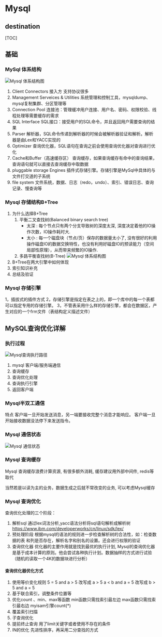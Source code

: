 # Mysql

## destination

[TOC]

## 基础

### MySql 体系结构

![Mysql 体系结构图](https://gitee.com/cpfree/picture-warehouse/raw/master/pic/20210616094230.jpg)

1. Client Connectors
   接入方 支持协议很多
2. Management Serveices & Utilities
   系统管理和控制工具，mysqldump、 mysql复制集群、分区管理等
3. Connection Pool
   连接池：管理缓冲用户连接、用户名、密码、权限校验、线程处理等需要缓存的需求
4. SQL Interface
   SQL接口：接受用户的SQL命令，并且返回用户需要查询的结果
5. Parser
   解析器，SQL命令传递到解析器的时候会被解析器验证和解析。解析器是由Lex和YACC实现的
6. Optimizer
   查询优化器，SQL语句在查询之前会使用查询优化器对查询进行优化
7. Cache和Buffer（高速缓存区）
   查询缓存，如果查询缓存有命中的查询结果，查询语句就可以直接去查询缓存中取数据
8. pluggable storage Engines
   插件式存储引擎。存储引擎是MySql中具体的与文件打交道的子系统
9. file system
   文件系统，数据、日志（redo，undo）、索引、错误日志、查询记录、慢查询等

### Mysql 存储结构B+Tree

1. 为什么选择B+Tree
   1. 平衡二叉查找树(Balanced binary search tree)
      - 太深 : 每个节点只有两个分支导致树的深度太深, 深度决定着他的IO操作次数，IO操作耗时大.
      - 太小 : 每一个磁盘块（节点/页）保存的数据量太小了, 没有很好的利用操作磁盘IO的数据交换特性，也没有利用好磁盘IO的预读能力（空间局部性原理），从而带来频繁的IO操作.
   2. 多路平衡查找树(B-Tree)
   ![Mysql 体系结构图](https://gitee.com/cpfree/picture-warehouse/raw/master/pic/20210616094239.jpg)
2. B+Tree在两大引擎中如何体现
3. 索引知识补充
4. 总结及验证

### Mysql 存储引擎

   1，插拔式的插件方式
   2，存储引擎是指定在表之上的，即一个库中的每一个表都可以指定专用的存储引擎。
   3，不管表采用什么样的存储引擎，都会在数据区，产生对应的一个frm文件（表结构定义描述文件）

## MySQL查询优化详解

### 执行过程

![Mysql查询执行路径](https://gitee.com/cpfree/picture-warehouse/raw/master/pic/20210616094246.png)

1. mysql 客户端/服务端通信
2. 查询缓存
3. 查询优化处理
4. 查询执行引擎
5. 返回客户端

### Mysql半双工通信

特点
   客户端一旦开始发送消息，另一端要接收完整个消息才能响应。
   客户端一旦开始接收数据没法停下来发送指令。

### Mysql 通信状态

![Mysql 通信状态](https://gitee.com/cpfree/picture-warehouse/raw/master/pic/20210616094252.png)

### Mysql 查询缓存

Mysql 查询缓存浪费计算资源, 有很多额外消耗, 缓存建议用外部中间件, redis等取代

当然若是以读为主的业务，数据生成之后就不常改变的业务, 可以考虑Mysql缓存

### Mysql 查询优化

查询优化处理的三个阶段：

1. 解析sql
   通过lex词法分析,yacc语法分析将sql语句解析成解析树
   https://www.ibm.com/developerworks/cn/linux/sdk/lex/
2. 预处理阶段
   根据mysql的语法的规则进一步检查解析树的合法性，如：检查数据的表
   和列是否存在，解析名字和别名的设置。还会进行权限的验证
3. 查询优化器
   优化器的主要作用就是找到最优的执行计划, Mysql的查询优化器是基于成本计算的原则。他会尝试各种执行计划。数据抽样的方式进行试验（随机的读取一个4K的数据块进行分析）

#### 查询优化器优化方式

1. 使用等价变化规则
   5 = 5 and a > 5 改写成 a > 5
   a < b and a = 5 改写成 b > 5 and a = 5
2. 基于联合索引，调整条件位置等
3. 优化count 、min、max等函数
   min函数只需找索引最左边
   max函数只需找索引最右边
   myisam引擎count(*)
4. 覆盖索引扫描
5. 子查询优化
6. 提前终止查询
   用了limit关键字或者使用不存在的条件
7. IN的优化
   先进性排序，再采用二分查找的方式
